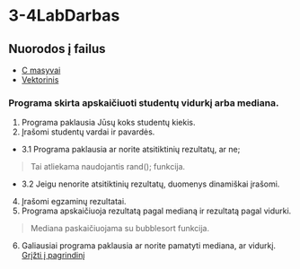 # 3-4LabDarbas
## Nuorodos į failus
* [C masyvai](https://github.com/DainiusKun/3-4LabDarbas/tree/0.1V/3-4Lab)
* [Vektorinis](https://github.com/DainiusKun/3-4LabDarbas/tree/0.1V/3-4LabVector)
### Programa skirta apskaičiuoti studentų vidurkį arba mediana.
1. Programa paklausia Jūsų koks studentų kiekis.
2. Įrašomi studentų vardai ir pavardės.
* 3.1 Programa paklausia ar norite atsitiktinių rezultatų, ar ne;
> Tai atliekama naudojantis rand(); funkcija.
* 3.2 Jeigu nenorite atsitiktinių rezultatų, duomenys dinamiškai įrašomi.
4. Įrašomi egzaminų rezultatai.
5. Programa apskaičiuoja rezultatą pagal medianą ir rezultatą pagal vidurki.
> Mediana paskaičiuojama su bubblesort funkcija.
6. Galiausiai programa paklausia ar norite pamatyti mediana, ar vidurkį.
[Grįžti į pagrindinį](https://github.com/DainiusKun/3-4LabDarbas/tree/master)
